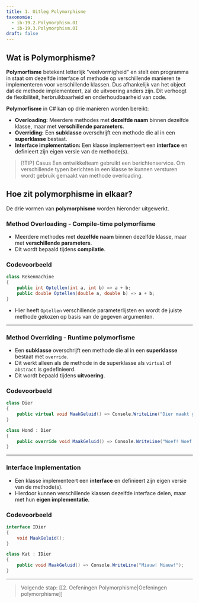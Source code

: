 ```yaml
---
title: 1. Uitleg Polymorphisme
taxonomie:
  - ib-19.2.Polymorphism.OI
  - ib-19.3.Polymorphism.OI
draft: false
---
```


## Wat is Polymorphisme?
**Polymorfisme** betekent letterlijk "veelvormigheid" en stelt een programma in staat om dezelfde interface of methode op verschillende manieren te implementeren voor verschillende klassen. Dus afhankelijk van het object dat de methode implementeert, zal de uitvoering anders zijn. Dit verhoogt de flexibiliteit, herbruikbaarheid en onderhoudbaarheid van code. 

**Polymorfisme** in C# kan op drie manieren worden bereikt:  
- **Overloading:** Meerdere methodes met **dezelfde naam** binnen dezelfde klasse, maar met **verschillende parameters**.  
- **Overriding:** Een **subklasse** overschrijft een methode die al in een **superklasse** bestaat.
- **Interface implementation:** Een klasse implementeert een **interface** en definieert zijn eigen versie van de methode(s).  

> [!TIP] Casus
> Een ontwikkelteam gebruikt een berichtenservice. Om verschillende typen berichten in een klasse te kunnen versturen wordt gebruik gemaakt van methode overloading.

## Hoe zit polymorphisme in elkaar?
De drie vormen van **polymorphisme** worden hieronder uitgewerkt.

### Method Overloading - Compile-time polymorfisme
   - Meerdere methodes met **dezelfde naam** binnen dezelfde klasse, maar met **verschillende parameters**.  
   - Dit wordt bepaald tijdens **compilatie**.  

### Codevoorbeeld  
   ```csharp
   class Rekenmachine
   {
       public int Optellen(int a, int b) => a + b;
       public double Optellen(double a, double b) => a + b;
   }
   ```
   - Hier heeft `Optellen` verschillende parameterlijsten en wordt de juiste methode gekozen op basis van de gegeven argumenten.  

---

### Method Overriding - Runtime polymorfisme 
   - Een **subklasse** overschrijft een methode die al in een **superklasse** bestaat met `override`.  
   - Dit werkt alleen als de methode in de superklasse als `virtual` of `abstract` is gedefinieerd.  
   - Dit wordt bepaald tijdens **uitvoering**.  

### Codevoorbeeld 
   ```csharp
   class Dier
   {
       public virtual void MaakGeluid() => Console.WriteLine("Dier maakt geluid");
   }

   class Hond : Dier
   {
       public override void MaakGeluid() => Console.WriteLine("Woef! Woef!");
   }
   ```

---

### Interface Implementation
   - Een klasse implementeert een **interface** en definieert zijn eigen versie van de methode(s).  
   - Hierdoor kunnen verschillende klassen dezelfde interface delen, maar met hun **eigen implementatie**.  

### Codevoorbeeld
   ```csharp
   interface IDier
   {
       void MaakGeluid();
   }

   class Kat : IDier
   {
       public void MaakGeluid() => Console.WriteLine("Miauw! Miauw!");
   }
   ```

---

> Volgende stap: [[2. Oefeningen Polymorphisme|Oefeningen polymorphisme]]